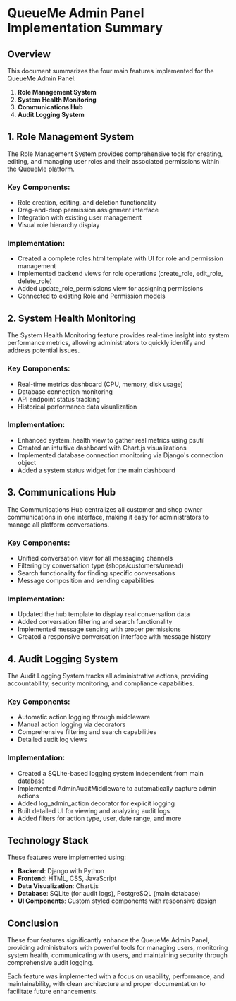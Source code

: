 # QueueMe Admin Panel Implementation Summary

## Overview

This document summarizes the four main features implemented for the QueueMe Admin Panel:

1. **Role Management System**
2. **System Health Monitoring**
3. **Communications Hub**
4. **Audit Logging System**

## 1. Role Management System

The Role Management System provides comprehensive tools for creating, editing, and managing user roles and their associated permissions within the QueueMe platform.

### Key Components:
- Role creation, editing, and deletion functionality
- Drag-and-drop permission assignment interface
- Integration with existing user management
- Visual role hierarchy display

### Implementation:
- Created a complete roles.html template with UI for role and permission management
- Implemented backend views for role operations (create_role, edit_role, delete_role)
- Added update_role_permissions view for assigning permissions
- Connected to existing Role and Permission models

## 2. System Health Monitoring

The System Health Monitoring feature provides real-time insight into system performance metrics, allowing administrators to quickly identify and address potential issues.

### Key Components:
- Real-time metrics dashboard (CPU, memory, disk usage)
- Database connection monitoring
- API endpoint status tracking
- Historical performance data visualization

### Implementation:
- Enhanced system_health view to gather real metrics using psutil
- Created an intuitive dashboard with Chart.js visualizations
- Implemented database connection monitoring via Django's connection object
- Added a system status widget for the main dashboard

## 3. Communications Hub

The Communications Hub centralizes all customer and shop owner communications in one interface, making it easy for administrators to manage all platform conversations.

### Key Components:
- Unified conversation view for all messaging channels
- Filtering by conversation type (shops/customers/unread)
- Search functionality for finding specific conversations
- Message composition and sending capabilities

### Implementation:
- Updated the hub template to display real conversation data
- Added conversation filtering and search functionality
- Implemented message sending with proper permissions
- Created a responsive conversation interface with message history

## 4. Audit Logging System

The Audit Logging System tracks all administrative actions, providing accountability, security monitoring, and compliance capabilities.

### Key Components:
- Automatic action logging through middleware
- Manual action logging via decorators
- Comprehensive filtering and search capabilities
- Detailed audit log views

### Implementation:
- Created a SQLite-based logging system independent from main database
- Implemented AdminAuditMiddleware to automatically capture admin actions
- Added log_admin_action decorator for explicit logging
- Built detailed UI for viewing and analyzing audit logs
- Added filters for action type, user, date range, and more

## Technology Stack

These features were implemented using:

- **Backend**: Django with Python
- **Frontend**: HTML, CSS, JavaScript
- **Data Visualization**: Chart.js
- **Database**: SQLite (for audit logs), PostgreSQL (main database)
- **UI Components**: Custom styled components with responsive design

## Conclusion

These four features significantly enhance the QueueMe Admin Panel, providing administrators with powerful tools for managing users, monitoring system health, communicating with users, and maintaining security through comprehensive audit logging.

Each feature was implemented with a focus on usability, performance, and maintainability, with clean architecture and proper documentation to facilitate future enhancements.
